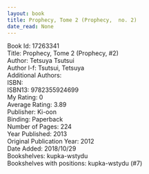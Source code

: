```yaml
---
layout: book
title: Prophecy, Tome 2 (Prophecy,  no. 2)
date_read: None
---
```


Book Id: 17263341<br />
Title: Prophecy, Tome 2 (Prophecy, #2)<br />
Author: Tetsuya Tsutsui<br />
Author l-f: Tsutsui, Tetsuya<br />
Additional Authors: <br />
ISBN: <br />
ISBN13: 9782355924699<br />
My Rating: 0<br />
Average Rating: 3.89<br />
Publisher: Ki-oon<br />
Binding: Paperback<br />
Number of Pages: 224<br />
Year Published: 2013<br />
Original Publication Year: 2012<br />
Date Added: 2018/10/29<br />
Bookshelves: kupka-wstydu<br />
Bookshelves with positions: kupka-wstydu (#7)<br />

